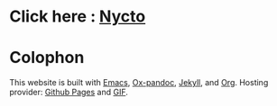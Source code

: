 # Click here : [Nycto](https://nyc2o.github.io/)

# Colophon
This website is built with [Emacs](https://www.gnu.org/software/emacs/), [Ox-pandoc](https://github.com/kawabata/ox-pandoc), [Jekyll](https://jekyllrb.com/docs/github-pages/), and [Org](https://orgmode.org/). 
Hosting provider: [Github Pages](https://pages.github.com) and [GIF](https://giphy.com/]).